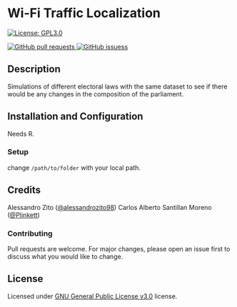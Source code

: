 # Wi-Fi Traffic Localization

[![License: GPL3.0](https://img.shields.io/badge/License-GPL-brightgreen.svg)](https://choosealicense.com/licenses/gpl-3.0/)
<!--[![CodeFactor](https://www.codefactor.io/repository/github/alessandrozito98/simulatoresistemielettorali-2/badge)](https://www.codefactor.io/repository/github/alessandrozito98/simulatoresistemielettorali-2)-->
<!--- 
[![wakatime](https://wakatime.com/badge/github/alessandrozito98/SimulatoreSistemiElettorali-2.svg)](https://wakatime.com/badge/github/alessandrozito98/SimulatoreSistemiElettorali-2) 
-->
<a href="https://github.com/alessandrozito98/wifi-traffic-localization/pulls">
      <img alt="GitHub pull requests" src="https://img.shields.io/github/issues-pr/alessandrozito98/SimulatoreSistemiElettorali-2?color=0088ff" />
</a>
<a href="https://github.com/alessandrozito98/wifi-traffic-localization/issues">
    <img alt="GitHub issuess" src="https://img.shields.io/github/issues/alessandrozito98/SimulatoreSistemiElettorali-2?color=0088ff" />
</a>

## Description

Simulations of different electoral laws with the same dataset to see if there would be any changes in the composition of the parliament.

## Installation and Configuration

Needs R.

### Setup

change ```/path/to/folder``` with your local path.

## Credits

Alessandro Zito ([@alessandrozito98](https://github.com/alessandrozito98))
Carlos Alberto Santillan Moreno ([@Plinkett](https://github.com/Plinkett))


### Contributing
Pull requests are welcome. For major changes, please open an issue first to discuss what you would like to change.

## License
Licensed under [GNU General Public License v3.0](https://choosealicense.com/licenses/gpl-3.0/) license.
